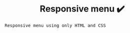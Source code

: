 <h1 align="center"> Responsive menu ✔️</h1>
<samp align="center">Responsive menu using only HTML and CSS</samp>
